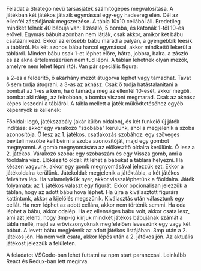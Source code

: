 Feladat a Stratego nevű társasjáték számítógépes megvalósítása. A játékban két játékos játszik egymással egy-egy hadsereg élén. Cél az ellenfél zászlójának megszerzése. A tábla 10x10 cellából áll. Eredetileg mindkét félnek 40 bábuja van: 1 zászló, 5 bomba, és katonák 1-től 10-es erővel. Egymás bábuit azonban nem látják, csak akkor, amikor két bábu csatázni kezd. Ekkor az erősebb bábu marad a pályán, a gyengébbik leesik a tábláról. Ha két azonos bábu harcol egymással, akkor mindkettő lekerül a tábláról. Minden bábu csak 1-et léphet előre, hátra, jobbra, balra. a zászló és az akna értelemszerűen nem tud lépni. A táblán lehetnek olyan mezők, amelyre nem lehet lépni (tó). Van pár speciális figura:

a 2-es a felderítő, ő akárhány mezőt átugorva léphet vagy támadhat. Tavat ő sem tudja átugrani.
a 3-as az aknász. Csak ő tudja hatástalanítani a bombát
az 1-es a kém, ha ő támadja meg az ellenfél 10-esét, akkor megöli.
bomba: aki rálép, az felrobban, a bomba viszont megmarad. Csak az aknász képes leszedni a tábláról.
A tábla mellett a játék működtetéséhez egyéb képernyők is kellenek:

Főoldal: logó, játékszabály (akár külön oldalon), és két funkció
új játék indítása: ekkor egy várakozó "szobába" kerülünk, ahol a megjelenik a szoba azonosítója. Ő lesz az 1. játékos.
csatlakozás szobához: egy szöveges beviteli mezőbe kell beírni a szoba azonosítóját, majd egy gombot megnyomni. A gomb megnyomására az előkészítő oldalra kerülünk. Ő lesz a 2. játékos.
Várakozó szoba: egy szobaszám és egy Vissza gomb, ami a főoldalra visz.
Előkészítő oldal: itt lehet a bábukat a táblára helyezni. Ha készen vagyunk, akkor egy gomb megnyomásával jelezzük ezt. Ekkor a játékoldalra kerülünk.
Játékoldal: megjelenik a játéktábla, a két játékos felváltva lép. Ha valamelyikük nyer, akkor visszaléphetünk a főoldalra.
Játék folyamata: az 1. játékos választ egy figurát. Ekkor opcionálisan jelezzük a táblán, hogy az adott bábu hova léphet. Ha újra a kiválasztott figurára kattintunk, akkor a kijelölés megszűnik. Kiválasztás után választunk egy cellát. Ha nem léphet az adott cellára, akkor nem történik semmi. Ha oda léphet a bábu, akkor odalép. Ha ez ellenséges bábu volt, akkor csata lesz, ami azt jelenti, hogy 3mp-ig kiírjuk mindkét játékos bábujának számát a tábla mellé, majd az erőviszonyoknak megfelelően leveszünk egy vagy két bábut. A levett bábu megjelenik az adott játékos listájában. 3mp után a 2. játékos jön. Ha nem volt csata, akkor lépés után a 2. játékos jön. Az aktuális játékost jelezzük a felületen.

A feladatot VSCode-ban lehet futtatni az npm start paranccsal. Leinkább React és Redux-ban lett megírva.
